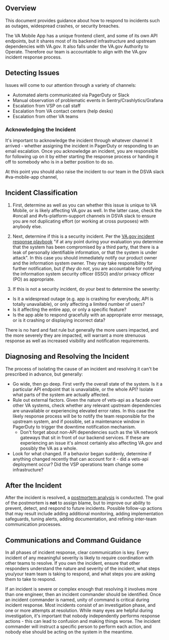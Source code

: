 ## Overview
This document provides guidance about how to respond to incidents such as outages, widespread crashes, or security breaches. 

The VA Mobile App has a unique frontend client, and some of its own API endpoints, but it shares most of its backend infrastructure and upstream dependencies with VA.gov. It also falls under the VA.gov Authority to Operate. Therefore our team is accountable to align with the VA.gov incident response process. 

## Detecting Issues
Issues will come to our attention through a variety of channels:
- Automated alerts communicated via PagerDuty or Slack
- Manual observation of problematic events in Sentry/Crashlytics/Grafana
- Escalation from VSP on call staff
- Escalation from VA contact centers (help desks)
- Escalation from other VA teams

### Acknowledging the Incident
It's important to acknowledge the incident through whatever channel it arrived - whether assigning the incident in PagerDuty or responding to an email escalation. Once you acknowledge an incident, you are responsible for following up on it by either starting the response process or handing it off to somebody who is in a better position to do so. 

At this point you should also raise the incident to our team in the DSVA slack #va-mobile-app channel, 

## Incident Classification
1. First, determine as well as you can whether this issue is unique to VA Mobile, or is likely affecting VA.gov as well. In the latter case, check the #oncall and #vfs-platform-support channels in DSVA slack to ensure you are not duplicating effort (or working at cross purposes) with anybody else.

2. Next, determine if this is a security incident. Per the [VA.gov incident response playbook](https://github.com/department-of-veterans-affairs/devops/blob/master/docs/Incident%20Response%20Playbook.md) "if at any point during your evaluation you determine that the system has been compromised by a third party, that there is a leak of personally identifiable information, or that the system is under attack". In this case you should immediately notify our product owner and the information system owner. They may take responsibility for further notification, but _if they do not_, you are accountable for notifying the information system security officer (ISSO) and/or privacy officer (PO) as appropriate. 

3. If this is not a security incident, do your best to determine the severity:
  - Is it a widespread outage (e.g. app is crashing for everybody, API is totally unavailable), or only affecting a limited number of users?
  - Is it affecting the entire app, or only a specific feature?
  - Is the app able to respond gracefully with an appropriate error message, or is it crashing or displaying incorrect data?
 
 There is no hard and fast rule but generally the more users impacted, and the more severely they are impacted, will warrant a more strenuous response as well as increased visibility and notification requirements. 

## Diagnosing and Resolving the Incident
The process of isolating the cause of an incident and resolving it can't be prescribed in advance, but generally:

- Go wide, then go deep. First verify the overall state of the system. Is it a particular API endpoint that is unavailable, or the whole API? Isolate what parts of the system are actually affected.
- Rule out external factors. Given the nature of vets-api as a facade over other VA systems, check whether any relevant upstream dependencies are unavailable or experiencing elevated error rates. In this case the likely response process will be to notify the team responsible for the upstream system, and if possible, set a maintenance window in PagerDuty to trigger the downtime notification mechanism. 
  - Don't forget about non-API dependencies such as the VA network gateways that sit in front of our backend services. If these are experiencing an issue it's almost certainly also affecting VA.gov and possibly the VA as a whole. 
- Look for what changed. If a behavior began suddenly, determine if anything changed recently that can account for it - did a vets-api deployment occur? Did the VSP operations team change some infrastructure?

## After the Incident
After the incident is resolved, a [postmortem analysis](https://github.com/department-of-veterans-affairs/va.gov-team-sensitive/tree/master/Postmortems) is conducted. The goal of the postmortem is **not** to assign blame, but to improve our ability to prevent, detect, and respond to future incidents. Possible follow-up actions that may result include adding additional monitoring, adding implementation safeguards, tuning alerts, adding documentation, and refining inter-team communication processes.

## Communications and Command Guidance
In all phases of incident response, clear communication is key. Every incident of any meaningful severity is likely to require coordination with other teams to resolve. If you own the incident, ensure that other responders understand the nature and severity of the incident, what steps you/your team team is taking to respond, and what steps you are asking them to take to respond. 

If an incident is severe or complex enough that resolving it involves more than one engineer, then an incident commander should be identified. Once an incident commander is named, unity of command is critical during incident response. Most incidents consist of an investigation phase, and one or more attempts at resolution. While many eyes are helpful during investigation, it's important that nobody independently performs response actions - this can lead to confusion and making things worse. The incident commander will instruct a specific person to perform each action, and nobody else should be acting on the system in the meantime. 
